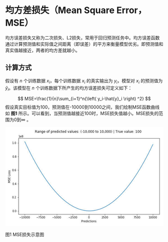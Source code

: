 # 均方差损失（Mean Square Error，MSE）

均方误差损失又称为二次损失、L2损失，常用于回归预测任务中。均方误差函数通过计算预测值和实际值之间距离（即误差）的平方来衡量模型优劣。即预测值和真实值越接近，两者的均方差就越小。

## 计算方式

假设有 $n$ 个训练数据 $x_i$，每个训练数据 $x_i$ 的真实输出为 $y_i$，模型对 $x_i$ 的预测值为 $\hat{y}_i$。该模型在 $n$ 个训练数据下所产生的均方误差损失可定义如下：


$$
MSE=\frac{1}{n}\sum_{i=1}^n{\left( y_i-\hat{y}_i \right) ^2}
$$
假设真实目标值为100，预测值在-10000到10000之间，我们绘制MSE函数曲线如 **图1** 所示。可以看到，当预测值越接近100时，MSE损失值越小。MSE损失的范围为0到$\infty$ 。

![图1 MSE损失示意图](../../../images/deep_learning/loss_functions/MSE.jpg)

图1 MSE损失示意图
